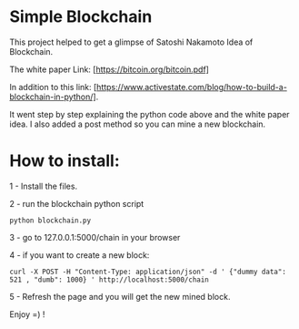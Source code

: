 # Simple Blockchain 
This project helped to get a glimpse of Satoshi Nakamoto Idea of Blockchain.

The white paper Link: [https://bitcoin.org/bitcoin.pdf] 

In addition to this link: [https://www.activestate.com/blog/how-to-build-a-blockchain-in-python/].

It went step by step explaining the python code above and the white paper idea.
I also added a post method so you can mine a new blockchain. 

# How to install:
1 - Install the files.

2 - run the blockchain python script 
  ```
  python blockchain.py
  ```
3 - go to 127.0.0.1:5000/chain in your browser

4 - if you want to create a new block:
  ```
  curl -X POST -H "Content-Type: application/json" -d ' {"dummy data": 521 , "dumb": 1000} ' http://localhost:5000/chain
  ```
  
  
5 - Refresh the page and you will get the new mined block.


Enjoy =) !


